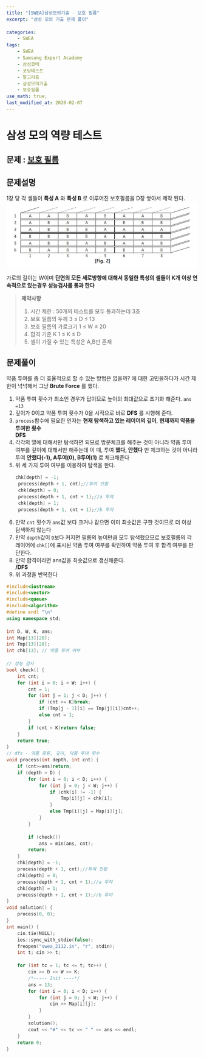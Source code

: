 ```yaml
---
title: "[SWEA]삼성모의기출 - 보호 필름"
excerpt: "삼성 모의 기출 문제 풀이"

categories:
    - SWEA
tags:
    - SWEA
    - Samsung Expert Academy
    - 삼성코테
    - 코딩테스트
    - 알고리즘
    - 삼성모의기출
    - 보호필름
use_math: true;
last_modified_at: 2020-02-07
--- 
```

  
# 삼성 모의 역량 테스트  
## 문제 : [보호 필름](https://swexpertacademy.com/main/code/problem/problemDetail.do?contestProbId=AV5V1SYKAaUDFAWu&categoryId=AV5V1SYKAaUDFAWu&categoryType=CODE&&&)  
  
  
## 문제설명
1장 당 각 셀들이 __특성 A__ 와 __특성 B__ 로 이루어진 보호필름을 D장 쌓아서 제작 된다. 
[![그림 1](/assets/SWEA/2020-02-07-SWEA-samsung-mock-03-img01.png)](/assets/SWEA/2020-02-07-SWEA-samsung-mock-03-img01.png)  
  
가로의 길이는 W이며 __단면의 모든 세로방향에 대해서 동일한 특성의 셀들이 K개 이상 연속적으로 있는경우 성능검사를 통과 한다__  

  

> __제약사항__  
> 1. 시간 제한 : 50개의 테스트를 모두 통과하는데 3초  
> 2. 보호 필름의 두께 3 $\le$ D $\le$ 13   
> 3. 보호 필름의 가로크기 1 $\le$ W $\le$ 20  
> 4. 합격 기준 K 1 $\le$ K $\le$ D  
> 5. 셀이 가질 수 있는 특성은 A,B만 존재  

## 문제풀이  
약품 투여를 좀 더 효율적으로 할 수 있는 방법은 없을까? 에 대한 고민을하다가 시간 제한이 넉넉해서 그냥 __Brute Force__ 를 했다.  
  
1. 약품 투여 횟수가 최소인 경우가 답이므로 높이의 최대값으로 초기화 해준다. `ans =13`  
2. 깊이가 0이고 약품 투여 횟수가 0을 시작으로 바로 __DFS__ 를 시행해 준다.  
3. `process`함수에 필요한 인자는 __현재 탐색하고 있는 레이어의 깊이__, __현재까지 약품을 투여한 횟수__  
__DFS__  
4. 각각의 열에 대해서만 탐색하면 되므로 방문체크를 해주는 것이 아니라 약품 투여 여부를 깊이에 대해서만 해주는데 이 때, 투여 __했다, 안했다__ 만 체크하는 것이 아니라 투여 __안했다(-1), A투여(0), B투여(1)__ 로 체크해준다  
5. 위 세 가지 투여 여부를 이용하여 탐색을 한다.  
   ```cpp  
   chk[depth] = -1;
	process(depth + 1, cnt);//투여 안함
	chk[depth] = 0;
	process(depth + 1, cnt + 1);//a 투여
	chk[depth] = 1;
	process(depth + 1, cnt + 1);//b 투여

   ```
6. 만약 `cnt` 횟수가 `ans`값 보다 크거나 같으면 이미 최솟값은 구한 것이므로 더 이상 탐색하지 않는다  
7. 만약 `depth`값이 `D`보다 커지면 필름의 높이만큼 모두 탐색했으므로 보호필름의 각 레이어에 `chk[]`에 표시된 약품 투여 여부를 확인하여 약품 투여 후 합격 여부를 판단한다.  
8. 만약 합격이라면 ans값을 최솟값으로 갱신해준다.  
__/DFS__  
9. 위 과정을 반복한다
  

```cpp  
#include<iostream>
#include<vector>
#include<queue>
#include<algorithm>
#define endl "\n"
using namespace std;

int D, W, K, ans;
int Map[13][20];
int Tmp[13][20];
int chk[13]; // 약품 투여 여부

// 성능 검사
bool check() {
	int cnt;
	for (int i = 0; i < W; i++) {
		cnt = 1;
		for (int j = 1; j < D; j++) {
			if (cnt >= K)break;
			if (Tmp[j - 1][i] == Tmp[j][i])cnt++;
			else cnt = 1;
		}
		if (cnt < K)return false;
	}
	return true;
}
// dfs - 약품 종류, 깊이, 약품 투여 횟수
void process(int depth, int cnt) {
	if (cnt>=ans)return;
	if (depth > D) {
		for (int i = 0; i < D; i++) {
			for (int j = 0; j < W; j++) {
				if (chk[i] != -1) {
					Tmp[i][j] = chk[i];
				}
				else Tmp[i][j] = Map[i][j];
			}
		}

		if (check()) 
			ans = min(ans, cnt);
		return;
	}
	chk[depth] = -1;
	process(depth + 1, cnt);//투여 안함
	chk[depth] = 0;
	process(depth + 1, cnt + 1);//a 투여
	chk[depth] = 1;
	process(depth + 1, cnt + 1);//b 투여
}
void solution() {
	process(0, 0);
}
int main() {
	cin.tie(NULL);
	ios::sync_with_stdio(false);
	freopen("swea_2112.in", "r", stdin);
	int t; cin >> t;

	for (int tc = 1; tc <= t; tc++) {
		cin >> D >> W >> K;
		/*----- Init ----*/
		ans = 13;
		for (int i = 0; i < D; i++) {
			for (int j = 0; j < W; j++) {
				cin >> Map[i][j];
			}
		}
		solution();
		cout << "#" << tc << " " << ans << endl;
	}
	return 0;
}
```
